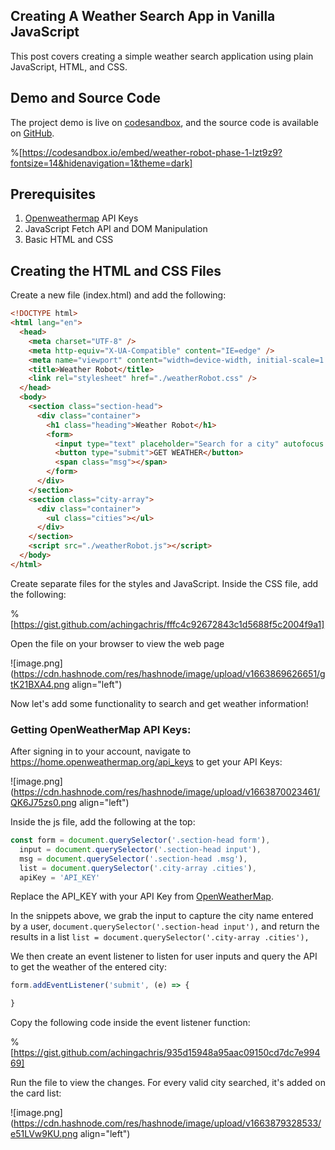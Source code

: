 ## Creating A Weather Search App in Vanilla JavaScript

This post covers creating a simple weather search application using plain JavaScript, HTML, and CSS.

## Demo and Source Code

The project demo is live on [codesandbox](https://codesandbox.io/s/weather-robot-phase-1-lzt9z9), and the source code is available on [GitHub](https://github.com/achingachris/weather-robot).

%[https://codesandbox.io/embed/weather-robot-phase-1-lzt9z9?fontsize=14&hidenavigation=1&theme=dark]

## Prerequisites

1. [Openweathermap](https://openweathermap.org/) API Keys
2. JavaScript Fetch API and DOM Manipulation
3. Basic HTML and CSS

## Creating the HTML and CSS Files

Create a new file (index.html) and add the following:

```HTML
<!DOCTYPE html>
<html lang="en">
  <head>
    <meta charset="UTF-8" />
    <meta http-equiv="X-UA-Compatible" content="IE=edge" />
    <meta name="viewport" content="width=device-width, initial-scale=1.0" />
    <title>Weather Robot</title>
    <link rel="stylesheet" href="./weatherRobot.css" />
  </head>
  <body>
    <section class="section-head">
      <div class="container">
        <h1 class="heading">Weather Robot</h1>
        <form>
          <input type="text" placeholder="Search for a city" autofocus />
          <button type="submit">GET WEATHER</button>
          <span class="msg"></span>
        </form>
      </div>
    </section>
    <section class="city-array">
      <div class="container">
        <ul class="cities"></ul>
      </div>
    </section>
    <script src="./weatherRobot.js"></script>
  </body>
</html>
```


Create separate files for the styles and JavaScript. Inside the CSS file, add the following:

%[https://gist.github.com/achingachris/fffc4c92672843c1d5688f5c2004f9a1]

Open the file on your browser to view the web page

![image.png](https://cdn.hashnode.com/res/hashnode/image/upload/v1663869626651/gtK21BXA4.png align="left")

Now let's add some functionality to search and get weather information!

### Getting OpenWeatherMap API Keys:

After signing in to your account, navigate to https://home.openweathermap.org/api_keys to get your API Keys:

![image.png](https://cdn.hashnode.com/res/hashnode/image/upload/v1663870023461/QK6J75zs0.png align="left")

Inside the js file, add the following at the top:

```js
const form = document.querySelector('.section-head form'),
  input = document.querySelector('.section-head input'),
  msg = document.querySelector('.section-head .msg'),
  list = document.querySelector('.city-array .cities'),
  apiKey = 'API_KEY'
```

Replace the API_KEY with your API Key from [OpenWeatherMap]( https://home.openweathermap.org/api_keys).

In the snippets above, we grab the input to capture the city name entered by a user, `document.querySelector('.section-head input'),` and return the results in a list `list = document.querySelector('.city-array .cities'),`

We then create an event listener to listen for user inputs and query the API to get the weather of the entered city:

```js
form.addEventListener('submit', (e) => {

}
```

Copy the following code inside the event listener function:

%[https://gist.github.com/achingachris/935d15948a95aac09150cd7dc7e99469]

Run the file to view the changes. For every valid city searched, it's added on the card list:


![image.png](https://cdn.hashnode.com/res/hashnode/image/upload/v1663879328533/e51LVw9KU.png align="left")




